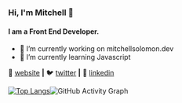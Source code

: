 
### Hi, I'm Mitchell 👋
#### I am a Front End Developer.

- 🔭 I’m currently working on mitchellsolomon.dev
- 🌱 I’m currently learning Javascript

🏡 [website] **|** 
🐦 [twitter] **|** 
👔 [linkedin]

[website]: https://mitchellsolomon.dev
[mitchellsolomon.dev]: https://mitchellsolomon.dev
[twitter]: https://twitter.com/rmsolomon_
[linkedin]: https://www.linkedin.com/in/mitchell-solomon-2894b4a4/

[![Top Langs](https://github-readme-stats.vercel.app/api/top-langs/?username=rmsolomon)](https://github.com/anuraghazra/github-readme-stats)![GitHub Activity Graph](https://activity-graph.herokuapp.com/graph?username=rmsolomon)
<!--

### Hi, I'm Mitchell 👋


- 🔭 I’m currently working on [mitchellsolomon.dev]
- 🌱 I’m currently learning Javascript

🏡 [website] **|** 
🐦 [twitter] **|** 
👔 [linkedin]

[website]: https://mitchellsolomon.dev
[mitchellsolomon.dev]: https://mitchellsolomon.dev
[twitter]: https://twitter.com/rmsolomon_
[linkedin]: https://www.linkedin.com/in/mitchell-solomon-2894b4a4/

**rmsolomon/rmsolomon** is a ✨ _special_ ✨ repository because its `README.md` (this file) appears on your GitHub profile.

Here are some ideas to get you started:

- 🔭 I’m currently working on ...
- 🌱 I’m currently learning ...
- 👯 I’m looking to collaborate on ...
- 🤔 I’m looking for help with ...
- 💬 Ask me about ...
- 📫 How to reach me: ...
- 😄 Pronouns: ...
- ⚡ Fun fact: ...
-->
